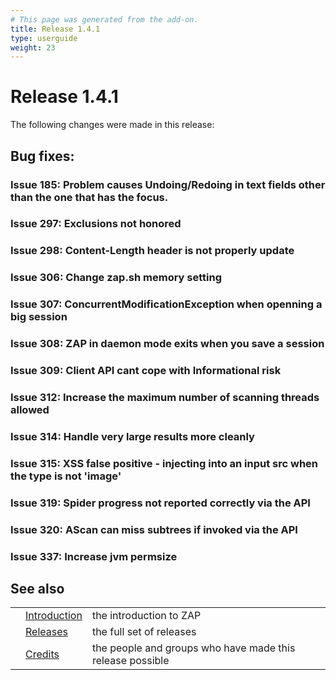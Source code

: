 ```yaml
---
# This page was generated from the add-on.
title: Release 1.4.1
type: userguide
weight: 23
---
```


# Release 1.4.1

The following changes were made in this release:

## Bug fixes:

### Issue 185: Problem causes Undoing/Redoing in text fields other than the one that has the focus.

### Issue 297: Exclusions not honored

### Issue 298: Content-Length header is not properly update

### Issue 306: Change zap.sh memory setting

### Issue 307: ConcurrentModificationException when openning a big session

### Issue 308: ZAP in daemon mode exits when you save a session

### Issue 309: Client API cant cope with Informational risk

### Issue 312: Increase the maximum number of scanning threads allowed

### Issue 314: Handle very large results more cleanly

### Issue 315: XSS false positive - injecting into an input src when the type is not 'image'

### Issue 319: Spider progress not reported correctly via the API

### Issue 320: AScan can miss subtrees if invoked via the API

### Issue 337: Increase jvm permsize

## See also

|   |                                     |                                                           |
|---|-------------------------------------|-----------------------------------------------------------|
|   | [Introduction](/docs/desktop/)      | the introduction to ZAP                                   |
|   | [Releases](/docs/desktop/releases/) | the full set of releases                                  |
|   | [Credits](/docs/desktop/credits/)   | the people and groups who have made this release possible |
